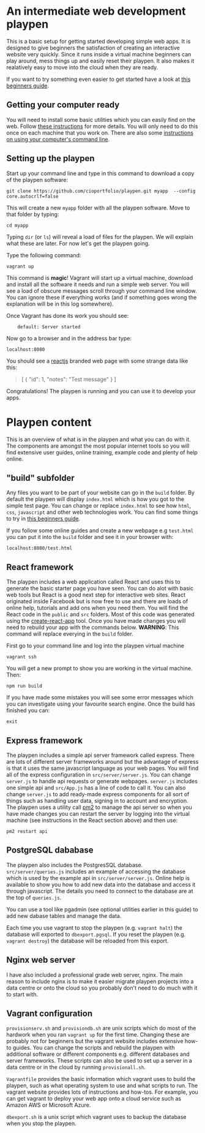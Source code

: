 # An intermediate web development playpen
This is a basic setup for getting started developing simple web apps. It is designed to give beginners the satisfaction of creating an interactive website very quickly. Since it runs inside a virtual machine beginners can play around, mess things up and easily reset their playpen. It also makes it realatively easy to move into the cloud when they are ready.

If you want to try something even easier to get started have a look at [this beginners guide](https://cioportfolio.github.io/gettingstarted/).

## Getting your computer ready
You will need to install some basic utilities which you can easily find on the web. Follow [these instructions](https://cioportfolio.github.io/gettingstarted/pcsetup#getting-your-computer-ready) for more details. You will only need to do this once on each machine that you work on. There are also some [instructions on using your computer's command line](https://cioportfolio.github.io/gettingstarted/pcsetup#using-the-command-line).

## Setting up the playpen

Start up your command line and type in this command to download a copy of the playpen software:

```
git clone https://github.com/cioportfolio/playpen.git myapp  --config core.autocrlf=false
```

This will create a new `myapp` folder with all the playpen software. Move to that folder by typing:

```
cd myapp
```

Typing `dir` (or `ls`) will reveal a load of files for the playpen. We will explain what these are later. For now let's get the playpen going.

Type the following command:

```
vagrant up
```

This command is **magic**! Vagrant will start up a virtual machine, download and install all the software it needs and run a simple web server. You will see a load of obscure messages scroll through your command line window. You can ignore these if everything works (and if something goes wrong the explanation will be in this log somewhere).

Once Vagrant has done its work you should see:

```
    default: Server started
```

Now go to a browser and in the address bar type:

```
localhost:8080
```

You should see a [reactjs](https://reactjs.org) branded web page with some strange data like this:

>[ { "id": 1, "notes": "Test message" } ]

Congratulations! The playpen is running and you can use it to develop your apps.

# Playpen content

This is an overview of what is in the playpen and what you can do with it. The components are amongst the most popular internet tools so you will find extensive user guides, online training, example code and plenty of help online.

## "build" subfolder

Any files you want to be part of your website can go in the `build` folder. By default the playpen will display `index.html` which is how you got to the simple test page. You can change or replace `index.html` to see how `html`, `css`, `javascript` and other web technologies work. You can find some things to try in [this beginners guide](https://cioportfolio.github.io/gettingstarted/).

If you follow some online guides and create a new webpage e.g `test.html` you can put it into the `build` folder and see it in your browser with:

```
localhost:8080/test.html
```

## React framework
The playpen includes a web application called React and uses this to generate the basic starter page you have seen. You can do alot with basic web tools but React is a good next step for interactive web sites. React originated inside Facebook but is now free to use and there are loads of online help, tutorials and add ons when you need them. You will find the React code in the `public` and `src` folders. Most of this code was generated using the [create-react-app](https://github.com/facebook/create-react-app#create-react-app--) tool. Once you have made changes you will need to rebuild your app with the commands below. **WARNING**: This command will replace everying in the `build` folder.

First go to your command line and log into the playpen virtual machine

```
vagrant ssh
```

You will get a new prompt to show you are working in the virtual machine. Then:

```
npm run build
```

If you have made some mistakes you will see some error messages which you can investigate using your favourite search engine. Once the build has finished you can:

```
exit
```

## Express framework

The playpen includes a simple api server framework called express. There are lots of different server frameworks around but the advantage of express is that it uses the same javascript language as your web pages. You will find all of the express configuration in `src/server/server.js`. You can change `server.js` to handle api requests or generate webpages. `server.js` includes one simple api and `src/App.js` has a line of code to call it. You can also change `server.js` to add ready-made express components for all sort of things such as handling user data, signing in to account and encryption. The playpen uses a utility call [pm2](https://pm2.keymetrics.io/docs/usage/quick-start/) to manage the api server so when you have made changes you can restart the server by logging into the virtual machine (see instructions in the React section above) and then use:

```
pm2 restart api
```

## PostgreSQL dababase

The playpen also includes the PostgresSQL database. `src/server/queries.js` includes an example of accessing the database which is used by the example api in `src/server/server.js`. Online help is available to show you how to add new data into the database and access it through javascript. The details you need to connect to the database are at the top of `queries.js`.

You can use a tool like pgadmin (see optional utilities earlier in this guide) to add new dabase tables and manage the data.

Each time you use vagrant to stop the playpen (e.g. `vagrant halt`) the database will exported to `dbexport.pgsql`. If you reset the playpen (e.g. `vagrant destroy`) the database will be reloaded from this export.

## Nginx web server

I have also included a professional grade web server, nginx. The main reason to include nginx is to make it easier migrate playpen projects into a data centre or onto the cloud so you probably don't need to do much with it to start with.

## Vagrant configuration

`provisionserv.sh` and `provisiondb.sh` are unix scripts which do most of the hardwork when you ran `vagrant up` for the first time. Changing these are probably not for beginners but the vagrant website includes extensive how-to guides. You can change the scripts and rebuild the playpen with additional software or different components e.g. different databases and server frameworks. These scripts can also be used to set up a server in a data centre or in the cloud by running `provisionall.sh`.

`Vagrantfile` provides the basic information which vagrant uses to build the playpen, such as what operating system to use and what scripts to run. The vagrant website provides lots of instructions and how-tos. For example, you can get vagrant to deploy your web app onto a cloud service such as Amazon AWS or Microsoft Azure.

`dbexport.sh` is a unix script which vagrant uses to backup the database when you stop the playpen.
